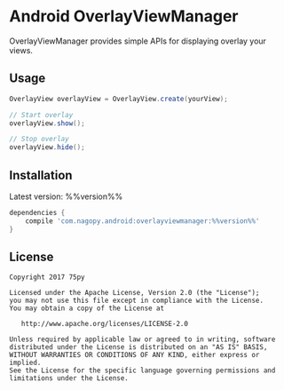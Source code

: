 # Android OverlayViewManager

OverlayViewManager provides simple APIs for displaying overlay your views.

## Usage

```java
OverlayView overlayView = OverlayView.create(yourView);

// Start overlay
overlayView.show();

// Stop overlay
overlayView.hide();
```

## Installation

Latest version: %%version%%

```groovy
dependencies {
    compile 'com.nagopy.android:overlayviewmanager:%%version%%'
}
```

## License

```
Copyright 2017 75py

Licensed under the Apache License, Version 2.0 (the "License");
you may not use this file except in compliance with the License.
You may obtain a copy of the License at

   http://www.apache.org/licenses/LICENSE-2.0

Unless required by applicable law or agreed to in writing, software
distributed under the License is distributed on an "AS IS" BASIS,
WITHOUT WARRANTIES OR CONDITIONS OF ANY KIND, either express or implied.
See the License for the specific language governing permissions and
limitations under the License.
```
